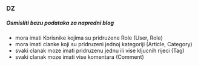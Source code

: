 ### DZ

##### Osmisliti bazu podataka za napredni blog
- mora imati Korisnike kojima su pridruzene Role (User, Role)
- mora imati clanke koji su pridruzeni jednoj kategoriji (Article, Category)
- svaki clanak moze imati pridruzenu jednu ili vise kljucnih rijeci (Tag)
- svaki clanak moze imati vise komentara (Comment)
